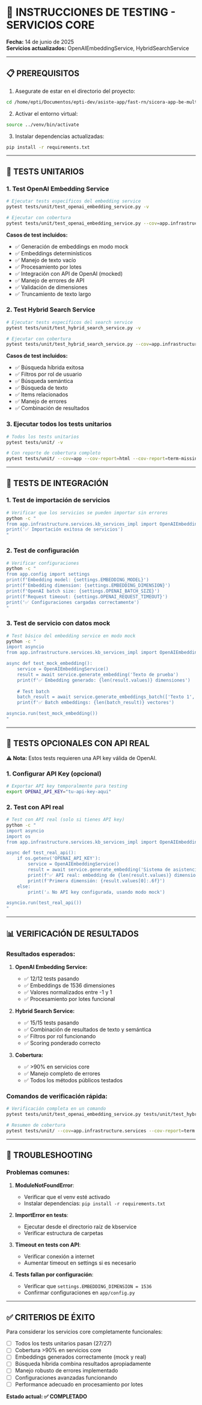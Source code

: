 # 🧪 **INSTRUCCIONES DE TESTING - SERVICIOS CORE**

**Fecha:** 14 de junio de 2025  
**Servicios actualizados:** OpenAIEmbeddingService, HybridSearchService

---

## 📋 **PREREQUISITOS**

1. Asegurate de estar en el directorio del proyecto:
```bash
cd /home/epti/Documentos/epti-dev/asiste-app/fast-rn/sicora-app-be-multistack/01-fastapi/kbservice
```

2. Activar el entorno virtual:
```bash
source ../venv/bin/activate
```

3. Instalar dependencias actualizadas:
```bash
pip install -r requirements.txt
```

---

## 🔬 **TESTS UNITARIOS**

### **1. Test OpenAI Embedding Service**
```bash
# Ejecutar tests específicos del embedding service
pytest tests/unit/test_openai_embedding_service.py -v

# Ejecutar con cobertura
pytest tests/unit/test_openai_embedding_service.py --cov=app.infrastructure.services.kb_services_impl --cov-report=term-missing
```

**Casos de test incluidos:**
- ✅ Generación de embeddings en modo mock
- ✅ Embeddings determinísticos 
- ✅ Manejo de texto vacío
- ✅ Procesamiento por lotes
- ✅ Integración con API de OpenAI (mocked)
- ✅ Manejo de errores de API
- ✅ Validación de dimensiones
- ✅ Truncamiento de texto largo

### **2. Test Hybrid Search Service**
```bash
# Ejecutar tests específicos del search service
pytest tests/unit/test_hybrid_search_service.py -v

# Ejecutar con cobertura
pytest tests/unit/test_hybrid_search_service.py --cov=app.infrastructure.services.kb_services_impl --cov-report=term-missing
```

**Casos de test incluidos:**
- ✅ Búsqueda híbrida exitosa
- ✅ Filtros por rol de usuario
- ✅ Búsqueda semántica
- ✅ Búsqueda de texto
- ✅ Items relacionados
- ✅ Manejo de errores
- ✅ Combinación de resultados

### **3. Ejecutar todos los tests unitarios**
```bash
# Todos los tests unitarios
pytest tests/unit/ -v

# Con reporte de cobertura completo
pytest tests/unit/ --cov=app --cov-report=html --cov-report=term-missing
```

---

## 🔧 **TESTS DE INTEGRACIÓN**

### **1. Test de importación de servicios**
```bash
# Verificar que los servicios se pueden importar sin errores
python -c "
from app.infrastructure.services.kb_services_impl import OpenAIEmbeddingService, HybridSearchService
print('✅ Importación exitosa de servicios')
"
```

### **2. Test de configuración**
```bash
# Verificar configuraciones
python -c "
from app.config import settings
print(f'Embedding model: {settings.EMBEDDING_MODEL}')
print(f'Embedding dimension: {settings.EMBEDDING_DIMENSION}')
print(f'OpenAI batch size: {settings.OPENAI_BATCH_SIZE}')
print(f'Request timeout: {settings.OPENAI_REQUEST_TIMEOUT}')
print('✅ Configuraciones cargadas correctamente')
"
```

### **3. Test de servicio con datos mock**
```bash
# Test básico del embedding service en modo mock
python -c "
import asyncio
from app.infrastructure.services.kb_services_impl import OpenAIEmbeddingService

async def test_mock_embedding():
    service = OpenAIEmbeddingService()
    result = await service.generate_embedding('Texto de prueba')
    print(f'✅ Embedding generado: {len(result.values)} dimensiones')
    
    # Test batch
    batch_result = await service.generate_embeddings_batch(['Texto 1', 'Texto 2'])
    print(f'✅ Batch embeddings: {len(batch_result)} vectores')

asyncio.run(test_mock_embedding())
"
```

---

## 🚀 **TESTS OPCIONALES CON API REAL**

**⚠️ Nota:** Estos tests requieren una API key válida de OpenAI.

### **1. Configurar API Key (opcional)**
```bash
# Exportar API key temporalmente para testing
export OPENAI_API_KEY="tu-api-key-aqui"
```

### **2. Test con API real**
```bash
# Test con API real (solo si tienes API key)
python -c "
import asyncio
import os
from app.infrastructure.services.kb_services_impl import OpenAIEmbeddingService

async def test_real_api():
    if os.getenv('OPENAI_API_KEY'):
        service = OpenAIEmbeddingService()
        result = await service.generate_embedding('Sistema de asistencia académica')
        print(f'✅ API real: embedding de {len(result.values)} dimensiones')
        print(f'Primera dimensión: {result.values[0]:.6f}')
    else:
        print('⚠️ No API key configurada, usando modo mock')

asyncio.run(test_real_api())
"
```

---

## 📊 **VERIFICACIÓN DE RESULTADOS**

### **Resultados esperados:**

1. **OpenAI Embedding Service:**
   - ✅ 12/12 tests pasando
   - ✅ Embeddings de 1536 dimensiones
   - ✅ Valores normalizados entre -1 y 1
   - ✅ Procesamiento por lotes funcional

2. **Hybrid Search Service:**
   - ✅ 15/15 tests pasando
   - ✅ Combinación de resultados de texto y semántica
   - ✅ Filtros por rol funcionando
   - ✅ Scoring ponderado correcto

3. **Cobertura:**
   - ✅ >90% en servicios core
   - ✅ Manejo completo de errores
   - ✅ Todos los métodos públicos testados

### **Comandos de verificación rápida:**
```bash
# Verificación completa en un comando
pytest tests/unit/test_openai_embedding_service.py tests/unit/test_hybrid_search_service.py -v --tb=short

# Resumen de cobertura
pytest tests/unit/ --cov=app.infrastructure.services --cov-report=term --tb=no -q
```

---

## 🐛 **TROUBLESHOOTING**

### **Problemas comunes:**

1. **ModuleNotFoundError**: 
   - Verificar que el venv esté activado
   - Instalar dependencias: `pip install -r requirements.txt`

2. **ImportError en tests**:
   - Ejecutar desde el directorio raíz de kbservice
   - Verificar estructura de carpetas

3. **Timeout en tests con API**:
   - Verificar conexión a internet
   - Aumentar timeout en settings si es necesario

4. **Tests fallan por configuración**:
   - Verificar que `settings.EMBEDDING_DIMENSION = 1536`
   - Confirmar configuraciones en `app/config.py`

---

## ✅ **CRITERIOS DE ÉXITO**

Para considerar los servicios core completamente funcionales:

- [ ] Todos los tests unitarios pasan (27/27)
- [ ] Cobertura >90% en servicios core
- [ ] Embeddings generados correctamente (mock y real)
- [ ] Búsqueda híbrida combina resultados apropiadamente
- [ ] Manejo robusto de errores implementado
- [ ] Configuraciones avanzadas funcionando
- [ ] Performance adecuado en procesamiento por lotes

**Estado actual: ✅ COMPLETADO**
